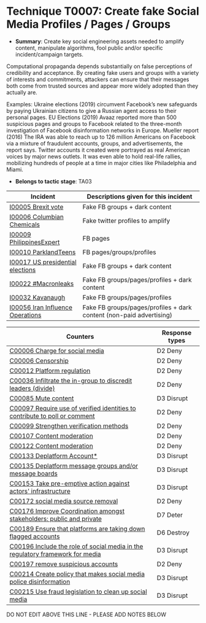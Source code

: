# Technique T0007: Create fake Social Media Profiles / Pages / Groups

* **Summary**: Create key social engineering assets needed to amplify content, manipulate algorithms, fool public and/or specific incident/campaign targets. 

Computational propaganda depends substantially on false perceptions of credibility and acceptance. By creating fake users and groups with a variety of interests and commitments, attackers can ensure that their messages both come from trusted sources and appear more widely adopted than they actually are. 

Examples: Ukraine elections (2019) circumvent Facebook’s new safeguards by paying Ukrainian citizens to give a Russian agent access to their personal pages. EU Elections (2019) Avaaz reported more than 500 suspicious pages and groups to Facebook related to the three-month investigation of Facebook disinformation networks in Europe. Mueller report (2016) The IRA was able to reach up to 126 million Americans on Facebook via a mixture of fraudulent accounts, groups, and advertisements, the report says. Twitter accounts it created were portrayed as real American voices by major news outlets. It was even able to hold real-life rallies, mobilizing hundreds of people at a time in major cities like Philadelphia and Miami. 

* **Belongs to tactic stage**: TA03


| Incident | Descriptions given for this incident |
| -------- | -------------------- |
| [I00005 Brexit vote](../incidents/I00005.md) | Fake FB groups + dark content |
| [I00006 Columbian Chemicals](../incidents/I00006.md) | Fake twitter profiles to amplify |
| [I00009 PhilippinesExpert](../incidents/I00009.md) | FB pages |
| [I00010 ParklandTeens](../incidents/I00010.md) | FB pages/groups/profiles |
| [I00017 US presidential elections](../incidents/I00017.md) | Fake FB groups + dark content |
| [I00022 #Macronleaks](../incidents/I00022.md) | Fake FB groups/pages/profiles + dark content |
| [I00032 Kavanaugh](../incidents/I00032.md) | Fake FB groups/pages/profiles  |
| [I00056 Iran Influence Operations](../incidents/I00056.md) | Fake FB groups/pages/profiles + dark content (non-paid advertising) |



| Counters | Response types |
| -------- | -------------- |
| [C00006 Charge for social media](../counters/C00006.md) | D2 Deny |
| [C00006 Censorship](../counters/C00006.md) | D2 Deny |
| [C00012 Platform regulation](../counters/C00012.md) | D2 Deny |
| [C00036 Infiltrate the in-group to discredit leaders (divide)](../counters/C00036.md) | D2 Deny |
| [C00085 Mute content](../counters/C00085.md) | D3 Disrupt |
| [C00097 Require use of verified identities to contribute to poll or comment](../counters/C00097.md) | D2 Deny |
| [C00099 Strengthen verification methods](../counters/C00099.md) | D2 Deny |
| [C00107 Content moderation](../counters/C00107.md) | D2 Deny |
| [C00122 Content moderation](../counters/C00122.md) | D2 Deny |
| [C00133 Deplatform Account*](../counters/C00133.md) | D3 Disrupt |
| [C00135 Deplatform message groups and/or message boards](../counters/C00135.md) | D3 Disrupt |
| [C00153 Take pre-emptive action against actors' infrastructure](../counters/C00153.md) | D3 Disrupt |
| [C00172 social media source removal](../counters/C00172.md) | D2 Deny |
| [C00176 Improve Coordination amongst stakeholders: public and private](../counters/C00176.md) | D7 Deter |
| [C00189 Ensure that platforms are taking down flagged accounts](../counters/C00189.md) | D6 Destroy |
| [C00196 Include the role of social media in the regulatory framework for media](../counters/C00196.md) | D3 Disrupt |
| [C00197 remove suspicious accounts](../counters/C00197.md) | D2 Deny |
| [C00214 Create policy that makes social media police disinformation](../counters/C00214.md) | D3 Disrupt |
| [C00215 Use fraud legislation to clean up social media](../counters/C00215.md) | D3 Disrupt |


DO NOT EDIT ABOVE THIS LINE - PLEASE ADD NOTES BELOW